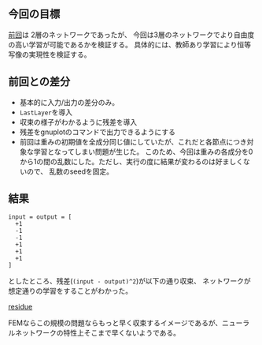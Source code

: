 ## 今回の目標
[前回](https://github.com/sergeant-wizard/neural_network/tree/master/back_propagation_20150630)は
2層のネットワークであったが、
今回は3層のネットワークでより自由度の高い学習が可能であるかを検証する。
具体的には、教師あり学習により恒等写像の実現性を検証する。

## 前回との差分
- 基本的に入力/出力の差分のみ。
- `LastLayer`を導入
- 収束の様子がわかるように残差を導入
- 残差をgnuplotのコマンドで出力できるようにする
- 前回は重みの初期値を全成分同じ値にしていたが、これだと各節点につき対象な学習となってしまい問題が生じた。
  このため、今回は重みの各成分を0から1の間の乱数にした。ただし、実行の度に結果が変わるのは好ましくないので、
  乱数のseedを固定。

## 結果
```
input = output = [
  +1
  -1
  -1
  +1
  +1
  +1
]
```
としたところ、残差(`(input - output)^2`)が以下の通り収束、
ネットワークが想定通りの学習をすることがわかった。

[residue](https://github.com/sergeant-wizard/neural_network/blob/master/back_propagation_20150701/residue.png)

FEMならこの規模の問題ならもっと早く収束するイメージであるが、ニューラルネットワークの特性上そこまで早くないようである。

